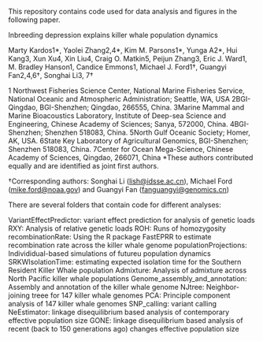 This repository contains code used for data analysis and figures in the following paper. 

Inbreeding depression explains killer whale population dynamics

Marty Kardos1*, Yaolei Zhang2,4*, Kim M. Parsons1*, Yunga A2*, Hui Kang3, Xun Xu4, Xin Liu4, Craig O. Matkin5, Peijun Zhang3, Eric J. Ward1, M. Bradley Hanson1, Candice Emmons1, Michael J. Ford1†, Guangyi Fan2,4,6†, Songhai Li3, 7†
	
1 Northwest Fisheries Science Center, National Marine Fisheries Service, National Oceanic and Atmospheric Administration; Seattle, WA, USA
2BGI-Qingdao, BGI-Shenzhen; Qingdao, 266555, China.
3Marine Mammal and Marine Bioacoustics Laboratory, Institute of Deep-sea Science and Engineering, Chinese Academy of Sciences; Sanya, 572000, China.
4BGI-Shenzhen; Shenzhen 518083, China.
5North Gulf Oceanic Society; Homer, AK, USA.
6State Key Laboratory of Agricultural Genomics, BGI-Shenzhen; Shenzhen 518083, China.
7Center for Ocean Mega-Science, Chinese Academy of Sciences, Qingdao, 266071, China
*These authors contributed equally and are identified as joint first authors.

†Corresponding authors: Songhai Li (lish@idsse.ac.cn), Michael Ford (mike.ford@noaa.gov) and Guangyi Fan (fanguangyi@genomics.cn)


There are several folders that contain code for different analyses:

VariantEffectPredictor: variant effect prediction for analysis of genetic loads
RXY: Analysis of relative genetic loads
ROH: Runs of homozygosity
recombinationRate: Using the R package FastEPRR to estimate recombination rate across the killer whale genome
populationProjections: Individidual-based simulations of futureu population dynamics
SRKWIsolationTime: estimating expected isolation time for the Southern Resident Killer Whale population
Admixture: Analysis of admixture across North Pacific killer whale populations
Genome_assembly_and_annotation: Assembly and annotation of the killer whale genome
NJtree: Neighbor-joining treee for 147 killer whale genomes
PCA: Principle component analysis of 147 killer whale genomes
SNP_calling: variant calling
NeEstimator: linkage disequilibrium based analysis of contemporary effective population size
GONE: linkage disequilibrium based analysis of recent (back to 150 generations ago) changes effective population size



